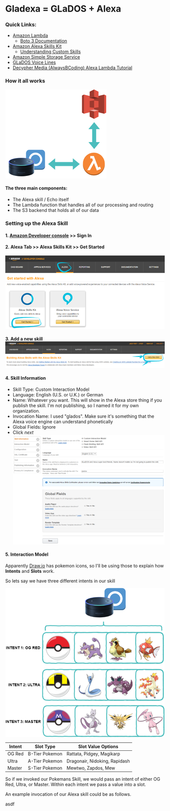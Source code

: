 # Gladexa = GLaDOS + Alexa

### Quick Links:
- [Amazon Lambda](http://docs.aws.amazon.com/lambda/latest/dg/welcome.html)
  - [Boto 3 Documentation](https://boto3.readthedocs.io/en/latest/)
- [Amazon Alexa Skills Kit](https://developer.amazon.com/public/solutions/alexa/alexa-skills-kit/getting-started-guide)
  - [Understanding Custom Skills](https://developer.amazon.com/public/solutions/alexa/alexa-skills-kit/overviews/understanding-custom-skills)
- [Amazon Simple Storage Service](https://aws.amazon.com/documentation/s3/)
- [GLaDOS Voice Lines](https://theportalwiki.com/wiki/GLaDOS_voice_lines)
- [Decypher Media (AlwaysBCoding) Alexa Lambda Tutorial](https://www.youtube.com/watch?v=zt9WdE5kR6g&t=697s)

### How it all works
![Main Diagram](https://github.com/jack-toast/gladexa/blob/master/images/overview%20diagram.png?raw=true)

#### The three main components:
- The Alexa skill / Echo itself
- The Lambda function that handles all of our processing and routing
- The S3 backend that holds all of our data

### Setting up the Alexa Skill
#### 1. [Amazon Developer console](https://developer.amazon.com/) >> Sign In
#### 2. Alexa Tab >> Alexa Skills Kit >> **Get Started**
![Circled for ya](https://github.com/jack-toast/gladexa/blob/master/images/ASK%20get%20started.png?raw=true)
#### 3. Add a new skill ![Clickety Clack](https://github.com/jack-toast/gladexa/blob/master/images/addnewskill%20copy.PNG?raw=true)
#### 4. Skill Information
  - Skill Type: Custom Interaction Model
  - Language: English (U.S. or U.K.) or German
  - Name: Whatever you want. This will show in the Alexa store thing if you publish the skill. I'm not publishing, so I named it for my own organization.
  - Invocation Name: I used "glados". Make sure it's something that the Alexa voice engine can understand phonetically
  - Global Fields: Ignore
  - Click *next*
![Skill Information](https://github.com/jack-toast/gladexa/blob/master/images/Skill%20Information.png?raw=true)

#### 5. Interaction Model

Apparently [Draw.io](https://www.draw.io/) has pokemon icons, so I'll be using those to explain how **Intents** and **Slots** work.

So lets say we have three different intents in our skill

![Pokemans](https://github.com/jack-toast/gladexa/blob/master/images/pokemon2.png?raw=true)

Intent | Slot Type | Slot Value Options
--- | --- | ---
 OG Red | B-Tier Pokemon | Rattata, Pidgey, Magikarp
Ultra | A-Tier Pokemon | Dragonair, Nidoking, Rapidash
Master | S-Tier Pokemon | Mewtwo, Zapdos, Mew

So if we invoked our Pokemans Skill, we would pass an intent of either OG Red, Ultra, or Master. Within each intent we pass a value into a slot.

An example invocation of our Alexa skill could be as follows.















asdf
